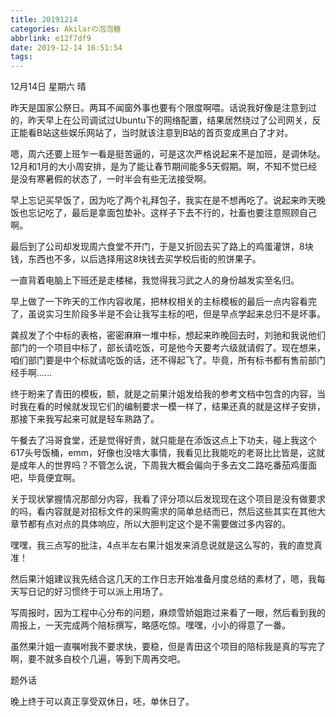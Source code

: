 ```yaml
---
title: 20191214
categories: Akilarの泡泡糖
abbrlink: e12f7df9
date: 2019-12-14 16:51:54
tags:
---
```

12月14日 星期六 晴

昨天是国家公祭日。两耳不闻窗外事也要有个限度啊喂。话说我好像是注意到过的，昨天早上在公司调试过Ubuntu下的网络配置，结果居然绕过了公司网关，反正能看B站这些娱乐网站了，当时就该注意到B站的首页变成黑白了才对。

嗯，周六还要上班乍一看是挺苦逼的，可是这次严格说起来不是加班，是调休哒。12月和1月的大小周安排，是为了能让春节期间能多5天假期。啊，不知不觉已经是没有寒暑假的状态了，一时半会有些无法接受啊。

早上忘记买早饭了，因为吃了两个礼拜包子，我实在是不想再吃了。说起来昨天晚饭也忘记吃了，最后是拿面包垫补。这样子下去不行的，社畜也要注意照顾自己啊。

最后到了公司却发现周六食堂不开门，于是又折回去买了路上的鸡蛋灌饼，8块钱，东西也不多，以后选择用这8块钱去买学校后街的煎饼果子。

一直背着电脑上下班还是走楼梯，我觉得我习武之人的身份越发实至名归。

早上做了一下昨天的工作内容收尾，把林权相关的主标模板的最后一点内容看完了，虽说实习生阶段多半是不会让我写主标的吧，但是早点学起来总归不是坏事。

龚叔发了个中标的表格，密密麻麻一堆中标，想起来昨晚回去时，刘驰和我说他们部门的一个项目中标了，部长请吃饭，可是他今天要考六级就请假了。现在想来，咱们部门要是中个标就请吃饭的话，还不得起飞了。毕竟，所有标书都有售前部门经手啊......

终于盼来了青田的模板，额，就是之前果汁姐发给我的参考文档中包含的内容，当时我在看的时候就发现它们的编制要求一模一样了，结果还真的就是这样子安排，那接下来我写起来可就是轻车熟路了。

午餐去了冯哥食堂，还是觉得好贵，就只能是在添饭这点上下功夫，碰上我这个617头号饭桶，emm，好像也没啥大事情，我看见比我能吃的老哥比比皆是，这就是成年人的世界吗？不管怎么说，下周我大概会偏向于多去文二路吃番茄鸡蛋面吧，毕竟便宜啊。

关于现状掌握情况那部分内容，我看了评分项以后发现现在这个项目是没有做要求的吗，看内容就是对招标文件的采购需求的简单总结而已，然后这些其实在其他大章节都有点对点的具体响应，所以大胆判定这个是不需要做过多内容的。

嘿嘿，我三点写的批注，4点半左右果汁姐发来消息说就是这么写的，我的直觉真准！

然后果汁姐建议我先结合这几天的工作日志开始准备月度总结的素材了，嗯，我每天写日记的好习惯终于可以派上用场了。

写周报时，因为工程中心分布的问题，麻烦雪娇姐跑过来看了一眼，然后看到我的周报上，一天完成两个陪标撰写，略感吃惊。嘿嘿，小小的得意了一番。

虽然果汁姐一直嘱咐我不要求快，要稳，但是青田这个项目的陪标我是真的写完了啊，要不就多自校个几遍，等到下周再交吧。

题外话

晚上终于可以真正享受双休日，呸，单休日了。
